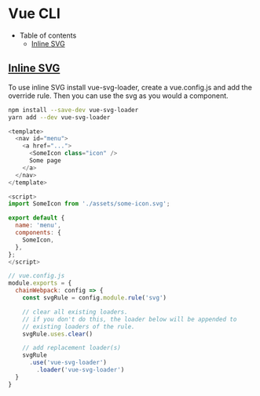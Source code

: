 # Vue CLI

- Table of contents
  - [Inline SVG](#Inline-SVG)


## [Inline SVG](https://cli.vuejs.org/guide/webpack.html#adding-a-new-loader)

To use inline SVG install vue-svg-loader, create a vue.config.js and add the override rule. Then you can use the svg as you would a component.

```bash
npm install --save-dev vue-svg-loader
yarn add --dev vue-svg-loader
```

```javascript
<template>
  <nav id="menu">
    <a href="...">
      <SomeIcon class="icon" />
      Some page
    </a>
  </nav>
</template>

<script>
import SomeIcon from './assets/some-icon.svg';

export default {
  name: 'menu',
  components: {
    SomeIcon,
  },
};
</script>

```

```javascript
// vue.config.js
module.exports = {
  chainWebpack: config => {
    const svgRule = config.module.rule('svg')

    // clear all existing loaders.
    // if you don't do this, the loader below will be appended to
    // existing loaders of the rule.
    svgRule.uses.clear()

    // add replacement loader(s)
    svgRule
      .use('vue-svg-loader')
        .loader('vue-svg-loader')
  }
}
```